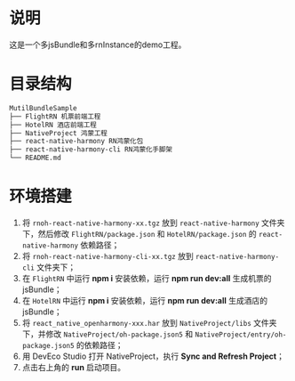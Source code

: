# 说明
这是一个多jsBundle和多rnInstance的demo工程。


# 目录结构

```md
MutilBundleSample
├── FlightRN 机票前端工程
├── HotelRN 酒店前端工程
├── NativeProject 鸿蒙工程
├── react-native-harmony RN鸿蒙化包
├── react-native-harmony-cli RN鸿蒙化手脚架
└── README.md
```


# 环境搭建
1. 将 `rnoh-react-native-harmony-xx.tgz` 放到 `react-native-harmony` 文件夹下，然后修改 `FlightRN/package.json` 和 `HotelRN/package.json` 的 `react-native-harmony` 依赖路径；
2. 将 `rnoh-react-native-harmony-cli-xx.tgz` 放到 `react-native-harmony-cli` 文件夹下；
3. 在 `FlightRN` 中运行 **npm i** 安装依赖，运行 **npm run dev:all** 生成机票的jsBundle；
4. 在 `HotelRN` 中运行 **npm i** 安装依赖，运行 **npm run dev:all** 生成酒店的jsBundle；
5. 将 `react_native_openharmony-xxx.har` 放到 `NativeProject/libs` 文件夹下，并修改 `NativeProject/oh-package.json5` 和 `NativeProject/entry/oh-package.json5` 的依赖路径；
6. 用 DevEco Studio 打开 NativeProject，执行 **Sync and Refresh Project**；
7. 点击右上角的 **run** 启动项目。

